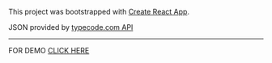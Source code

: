 This project was bootstrapped with [Create React App](https://github.com/facebookincubator/create-react-app).

JSON provided by [typecode.com API](https://jsonplaceholder.typicode.com/users)

---
FOR DEMO [CLICK HERE](http://chrispaun.co.uk/~lab/name-labels/)
